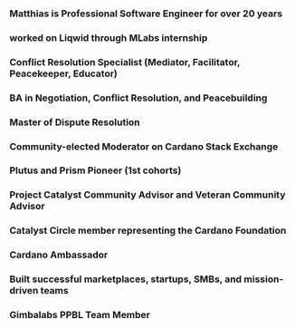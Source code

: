 

### Matthias is Professional Software Engineer for over 20 years
### worked on Liqwid through MLabs internship
### Conflict Resolution Specialist (Mediator, Facilitator, Peacekeeper, Educator)
### BA in Negotiation, Conflict Resolution, and Peacebuilding
### Master of Dispute Resolution
### Community-elected Moderator on Cardano Stack Exchange
### Plutus and Prism Pioneer (1st cohorts)
### Project Catalyst Community Advisor and Veteran Community Advisor
### Catalyst Circle member representing the Cardano Foundation
### Cardano Ambassador
### Built successful marketplaces, startups, SMBs, and mission-driven teams
### Gimbalabs PPBL Team Member
